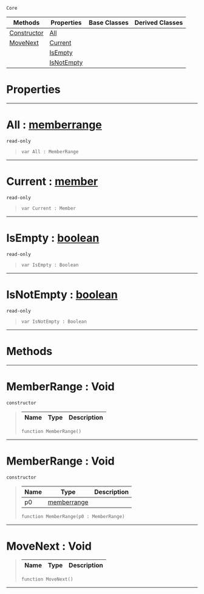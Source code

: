  `Core`

|Methods|Properties|Base Classes|Derived Classes|
|---|---|---|---|
|[ Constructor](https://github.com/ZilchEngine/ZilchDocs/blob/master/code_reference/nada_base_types/memberrange.md#memberrange-void)|[ All](https://github.com/ZilchEngine/ZilchDocs/blob/master/code_reference/nada_base_types/memberrange.md#all-zilch-engine-document)| | |
|[ MoveNext](https://github.com/ZilchEngine/ZilchDocs/blob/master/code_reference/nada_base_types/memberrange.md#movenext-void)|[ Current](https://github.com/ZilchEngine/ZilchDocs/blob/master/code_reference/nada_base_types/memberrange.md#current-zilch-engine-docu)| | |
| |[ IsEmpty](https://github.com/ZilchEngine/ZilchDocs/blob/master/code_reference/nada_base_types/memberrange.md#isempty-zilch-engine-docu)| | |
| |[ IsNotEmpty](https://github.com/ZilchEngine/ZilchDocs/blob/master/code_reference/nada_base_types/memberrange.md#isnotempty-zilch-engine-d)| | |


 #  Properties


---  
 #  All : [memberrange](https://github.com/ZilchEngine/ZilchDocs/blob/master/code_reference/nada_base_types/memberrange.md)

 `read-only`

> 
> ``` lang=cpp, name=Nada
> var All : MemberRange


---  
 #  Current : [member](https://github.com/ZilchEngine/ZilchDocs/blob/master/code_reference/nada_base_types/member.md)

 `read-only`

> 
> ``` lang=cpp, name=Nada
> var Current : Member


---  
 #  IsEmpty : [boolean](https://github.com/ZilchEngine/ZilchDocs/blob/master/code_reference/nada_base_types/boolean.md)

 `read-only`

> 
> ``` lang=cpp, name=Nada
> var IsEmpty : Boolean


---  
 #  IsNotEmpty : [boolean](https://github.com/ZilchEngine/ZilchDocs/blob/master/code_reference/nada_base_types/boolean.md)

 `read-only`

> 
> ``` lang=cpp, name=Nada
> var IsNotEmpty : Boolean


---  
 #  Methods


---  
 #  MemberRange : Void

 `constructor`

> 
> |Name|Type|Description|
> |---|---|---|
> ``` lang=cpp, name=Nada
> function MemberRange()
> ``` 


---  
 #  MemberRange : Void

 `constructor`

> 
> |Name|Type|Description|
> |---|---|---|
> |p0|[memberrange](https://github.com/ZilchEngine/ZilchDocs/blob/master/code_reference/nada_base_types/memberrange.md)| |
> ``` lang=cpp, name=Nada
> function MemberRange(p0 : MemberRange)
> ``` 


---  
 #  MoveNext : Void

> 
> |Name|Type|Description|
> |---|---|---|
> ``` lang=cpp, name=Nada
> function MoveNext()
> ``` 


---  
 

 
